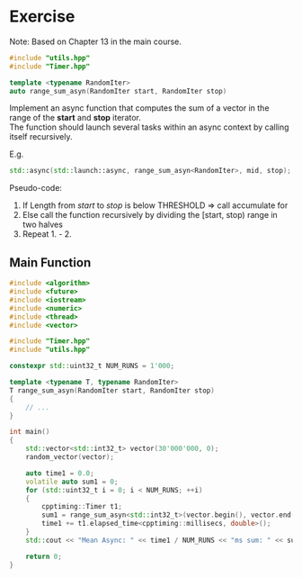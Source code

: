 # Exercise

Note: Based on Chapter 13 in the main course.

```cpp
#include "utils.hpp"
#include "Timer.hpp"

template <typename RandomIter>
auto range_sum_asyn(RandomIter start, RandomIter stop)
```

Implement an async function that computes the sum of a vector in the range of the **start** and **stop** iterator.  
The function should launch several tasks within an async context by calling itself recursively.

E.g.

```cpp
std::async(std::launch::async, range_sum_asyn<RandomIter>, mid, stop);
```

Pseudo-code:

1. If Length from *start* to *stop* is below THRESHOLD => call accumulate for 
2. Else call the function recursively by dividing the [start, stop) range in two halves
3. Repeat 1. - 2.

## Main Function

```cpp
#include <algorithm>
#include <future>
#include <iostream>
#include <numeric>
#include <thread>
#include <vector>

#include "Timer.hpp"
#include "utils.hpp"

constexpr std::uint32_t NUM_RUNS = 1'000;

template <typename T, typename RandomIter>
T range_sum_asyn(RandomIter start, RandomIter stop)
{
    // ...
}

int main()
{
    std::vector<std::int32_t> vector(30'000'000, 0);
    random_vector(vector);

    auto time1 = 0.0;
    volatile auto sum1 = 0;
    for (std::uint32_t i = 0; i < NUM_RUNS; ++i)
    {
        cpptiming::Timer t1;
        sum1 = range_sum_asyn<std::int32_t>(vector.begin(), vector.end());
        time1 += t1.elapsed_time<cpptiming::millisecs, double>();
    }
    std::cout << "Mean Async: " << time1 / NUM_RUNS << "ms sum: " << sum1 << '\n';

    return 0;
}
```
